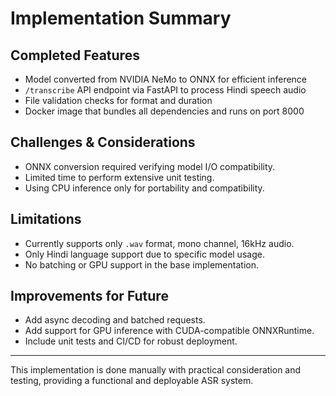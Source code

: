 # Implementation Summary

## Completed Features
- Model converted from NVIDIA NeMo to ONNX for efficient inference
- `/transcribe` API endpoint via FastAPI to process Hindi speech audio
- File validation checks for format and duration
- Docker image that bundles all dependencies and runs on port 8000

## Challenges & Considerations
- ONNX conversion required verifying model I/O compatibility.
- Limited time to perform extensive unit testing.
- Using CPU inference only for portability and compatibility.

## Limitations
- Currently supports only `.wav` format, mono channel, 16kHz audio.
- Only Hindi language support due to specific model usage.
- No batching or GPU support in the base implementation.

## Improvements for Future
- Add async decoding and batched requests.
- Add support for GPU inference with CUDA-compatible ONNXRuntime.
- Include unit tests and CI/CD for robust deployment.

--- 
This implementation is done manually with practical consideration and testing, providing a functional and deployable ASR system.

